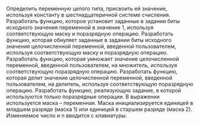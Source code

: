 Определить переменную целого типа, присвоить ей значение, используя константу в шестнадцатеричной системе счисления. Разработать функцию, которое установит заданные в задании биты исходного значения переменной в значение 1, используя соответствующую маску и поразрядную операцию.
Разработать функцию, которая обнуляет заданные в задании биты исходного значения целочисленной переменной, введенной пользователем, используя соответствующую маску и поразрядную операцию.
Разработать функцию, которая умножает значение целочисленной переменной, введенной пользователем, на множитель, используя соответствующую поразрядную операцию.
Разработать функцию, которая делит значение целочисленной переменной, введенной пользователем, на делитель, используя соответствующую поразрядную операцию.
Разработать функцию, реализующую задание, в которой используются только поразрядные операции. В выражении используется маска – переменная. Маска инициализируется единицей в младшем разряде (маска 1) или единицей в старшем разряде (маска 2). Изменяемое число и n вводится с клавиатуры.
